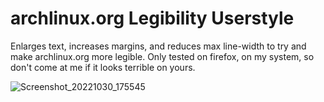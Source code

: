 # archlinux.org Legibility Userstyle

Enlarges text, increases margins, and reduces max line-width to try and make archlinux.org more legible. Only tested on firefox, on my system, so don't come at me if it looks terrible on yours.

![Screenshot_20221030_175545](https://user-images.githubusercontent.com/8893713/198905894-4e5d015c-a5cf-45c1-a2b5-6c93b9041bef.png)

